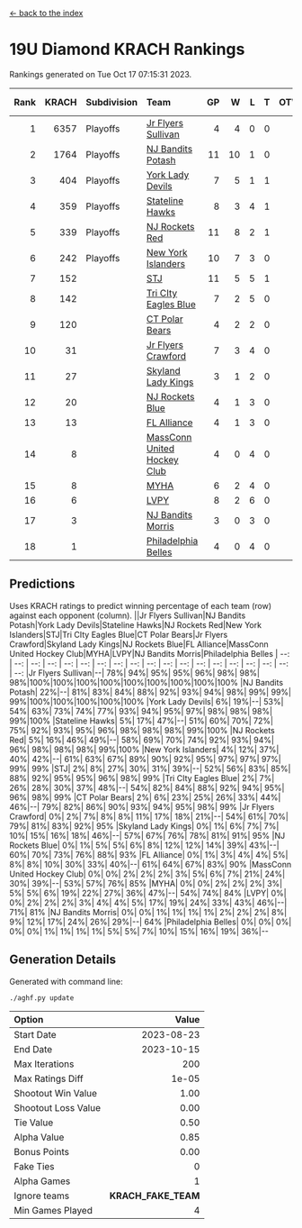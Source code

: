 [<- back to the index](readme.md)
# 19U Diamond KRACH Rankings
Rankings generated on Tue Oct 17 07:15:31 2023.

Rank|KRACH|Subdivision|Team|GP|W|L|T|OTW|OTL|SoS|Exp Wins|Win Diff
---:|---:|:---|:---|---:|---:|---:|---:|---:|---:|---:|---:|---:
1|6357|Playoffs|[Jr Flyers Sullivan](https://gamesheetstats.com/seasons/3663/teams/140859/schedule)|4|4|0|0|1|0|201|4.8|-0.0
2|1764|Playoffs|[NJ Bandits Potash](https://gamesheetstats.com/seasons/3663/teams/140857/schedule)|11|10|1|0|0|0|196|10.9|0.0
3|404|Playoffs|[York Lady Devils](https://gamesheetstats.com/seasons/3663/teams/140856/schedule)|7|5|1|1|0|0|129|6.3|-0.0
4|359|Playoffs|[Stateline Hawks](https://gamesheetstats.com/seasons/3663/teams/141851/schedule)|8|3|4|1|0|1|1880|4.3|-0.0
5|339|Playoffs|[NJ Rockets Red](https://gamesheetstats.com/seasons/3663/teams/140855/schedule)|11|8|2|1|1|0|330|9.4|0.0
6|242|Playoffs|[New York Islanders](https://gamesheetstats.com/seasons/3663/teams/140861/schedule)|10|7|3|0|0|0|380|7.9|0.0
7|152||[STJ](https://gamesheetstats.com/seasons/3663/teams/140858/schedule)|11|5|5|1|0|0|536|6.4|0.0
8|142||[Tri CIty Eagles Blue](https://gamesheetstats.com/seasons/3663/teams/140852/schedule)|7|2|5|0|0|0|1769|2.8|-0.0
9|120||[CT Polar Bears](https://gamesheetstats.com/seasons/3663/teams/140853/schedule)|4|2|2|0|0|0|183|2.8|-0.0
10|31||[Jr Flyers Crawford](https://gamesheetstats.com/seasons/3663/teams/140862/schedule)|7|3|4|0|0|1|126|3.9|0.0
11|27||[Skyland Lady Kings](https://gamesheetstats.com/seasons/3663/teams/140865/schedule)|3|1|2|0|0|0|148|1.9|0.0
12|20||[NJ Rockets Blue](https://gamesheetstats.com/seasons/3663/teams/140867/schedule)|4|1|3|0|0|0|147|1.9|0.0
13|13||[FL Alliance](https://gamesheetstats.com/seasons/3663/teams/156907/schedule)|4|1|3|0|0|0|157|1.9|0.0
14|8||[MassConn United Hockey Club](https://gamesheetstats.com/seasons/3663/teams/140854/schedule)|4|0|4|0|0|0|517|0.9|0.0
15|8||[MYHA](https://gamesheetstats.com/seasons/3663/teams/140863/schedule)|6|2|4|0|0|0|92|2.9|0.0
16|6||[LVPY](https://gamesheetstats.com/seasons/3663/teams/140860/schedule)|8|2|6|0|0|0|300|2.9|0.0
17|3||[NJ Bandits Morris](https://gamesheetstats.com/seasons/3663/teams/140866/schedule)|3|0|3|0|0|0|71|0.9|0.0
18|1||[Philadelphia Belles](https://gamesheetstats.com/seasons/3663/teams/140864/schedule)|4|0|4|0|0|0|35|0.9|0.0

## Predictions
Uses KRACH ratings to predict winning percentage of each team (row) against each opponent (column).
||Jr Flyers Sullivan|NJ Bandits Potash|York Lady Devils|Stateline Hawks|NJ Rockets Red|New York Islanders|STJ|Tri CIty Eagles Blue|CT Polar Bears|Jr Flyers Crawford|Skyland Lady Kings|NJ Rockets Blue|FL Alliance|MassConn United Hockey Club|MYHA|LVPY|NJ Bandits Morris|Philadelphia Belles
| --: | --: | --: | --: | --: | --: | --: | --: | --: | --: | --: | --: | --: | --: | --: | --: | --: | --: | --: 
|Jr Flyers Sullivan|--| 78%| 94%| 95%| 95%| 96%| 98%| 98%| 98%|100%|100%|100%|100%|100%|100%|100%|100%|100%
|NJ Bandits Potash| 22%|--| 81%| 83%| 84%| 88%| 92%| 93%| 94%| 98%| 99%| 99%| 99%|100%|100%|100%|100%|100%
|York Lady Devils|  6%| 19%|--| 53%| 54%| 63%| 73%| 74%| 77%| 93%| 94%| 95%| 97%| 98%| 98%| 98%| 99%|100%
|Stateline Hawks|  5%| 17%| 47%|--| 51%| 60%| 70%| 72%| 75%| 92%| 93%| 95%| 96%| 98%| 98%| 98%| 99%|100%
|NJ Rockets Red|  5%| 16%| 46%| 49%|--| 58%| 69%| 70%| 74%| 92%| 93%| 94%| 96%| 98%| 98%| 98%| 99%|100%
|New York Islanders|  4%| 12%| 37%| 40%| 42%|--| 61%| 63%| 67%| 89%| 90%| 92%| 95%| 97%| 97%| 97%| 99%| 99%
|STJ|  2%|  8%| 27%| 30%| 31%| 39%|--| 52%| 56%| 83%| 85%| 88%| 92%| 95%| 95%| 96%| 98%| 99%
|Tri CIty Eagles Blue|  2%|  7%| 26%| 28%| 30%| 37%| 48%|--| 54%| 82%| 84%| 88%| 92%| 94%| 95%| 96%| 98%| 99%
|CT Polar Bears|  2%|  6%| 23%| 25%| 26%| 33%| 44%| 46%|--| 79%| 82%| 86%| 90%| 93%| 94%| 95%| 98%| 99%
|Jr Flyers Crawford|  0%|  2%|  7%|  8%|  8%| 11%| 17%| 18%| 21%|--| 54%| 61%| 70%| 79%| 81%| 83%| 92%| 95%
|Skyland Lady Kings|  0%|  1%|  6%|  7%|  7%| 10%| 15%| 16%| 18%| 46%|--| 57%| 67%| 76%| 78%| 81%| 91%| 95%
|NJ Rockets Blue|  0%|  1%|  5%|  5%|  6%|  8%| 12%| 12%| 14%| 39%| 43%|--| 60%| 70%| 73%| 76%| 88%| 93%
|FL Alliance|  0%|  1%|  3%|  4%|  4%|  5%|  8%|  8%| 10%| 30%| 33%| 40%|--| 61%| 64%| 67%| 83%| 90%
|MassConn United Hockey Club|  0%|  0%|  2%|  2%|  2%|  3%|  5%|  6%|  7%| 21%| 24%| 30%| 39%|--| 53%| 57%| 76%| 85%
|MYHA|  0%|  0%|  2%|  2%|  2%|  3%|  5%|  5%|  6%| 19%| 22%| 27%| 36%| 47%|--| 54%| 74%| 84%
|LVPY|  0%|  0%|  2%|  2%|  2%|  3%|  4%|  4%|  5%| 17%| 19%| 24%| 33%| 43%| 46%|--| 71%| 81%
|NJ Bandits Morris|  0%|  0%|  1%|  1%|  1%|  1%|  2%|  2%|  2%|  8%|  9%| 12%| 17%| 24%| 26%| 29%|--| 64%
|Philadelphia Belles|  0%|  0%|  0%|  0%|  0%|  1%|  1%|  1%|  1%|  5%|  5%|  7%| 10%| 15%| 16%| 19%| 36%|--

## Generation Details

Generated with command line:
```
./aghf.py update
```

| Option | Value |
| :----- | ----: |
| Start Date | 2023-08-23 |
| End Date | 2023-10-15 |
| Max Iterations | 200 |
| Max Ratings Diff | 1e-05 |
| Shootout Win Value | 1.00 |
| Shootout Loss Value | 0.00 |
| Tie Value | 0.50 |
| Alpha Value | 0.85 |
| Bonus Points | 0.00 |
| Fake Ties | 0 |
| Alpha Games | 1 |
| Ignore teams | __KRACH_FAKE_TEAM__ |
| Min Games Played | 4 |

